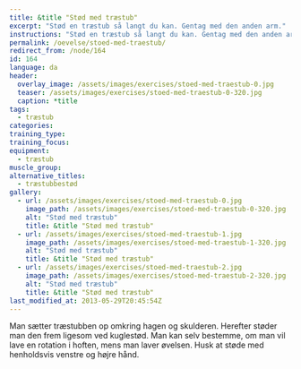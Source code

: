 ```yaml
---
title: &title "Stød med træstub"
excerpt: "Stød en træstub så langt du kan. Gentag med den anden arm."
instructions: "Stød en træstub så langt du kan. Gentag med den anden arm."
permalink: /oevelse/stoed-med-traestub/
redirect_from: /node/164
id: 164
language: da
header:
  overlay_image: /assets/images/exercises/stoed-med-traestub-0.jpg
  teaser: /assets/images/exercises/stoed-med-traestub-0-320.jpg
  caption: *title
tags:
  - træstub
categories:
training_type: 
training_focus: 
equipment:
  - træstub
muscle_group:
alternative_titles:
  - træstubbestød
gallery:
  - url: /assets/images/exercises/stoed-med-traestub-0.jpg
    image_path: /assets/images/exercises/stoed-med-traestub-0-320.jpg
    alt: "Stød med træstub"
    title: &title "Stød med træstub"
  - url: /assets/images/exercises/stoed-med-traestub-1.jpg
    image_path: /assets/images/exercises/stoed-med-traestub-1-320.jpg
    alt: "Stød med træstub"
    title: &title "Stød med træstub"
  - url: /assets/images/exercises/stoed-med-traestub-2.jpg
    image_path: /assets/images/exercises/stoed-med-traestub-2-320.jpg
    alt: "Stød med træstub"
    title: &title "Stød med træstub"
last_modified_at: 2013-05-29T20:45:54Z
---
```


Man sætter træstubben op omkring hagen og skulderen. Herefter støder man den frem ligesom ved kuglestød. Man kan selv bestemme, om man vil lave en rotation i hoften, mens man laver øvelsen. Husk at støde med henholdsvis venstre og højre hånd.
